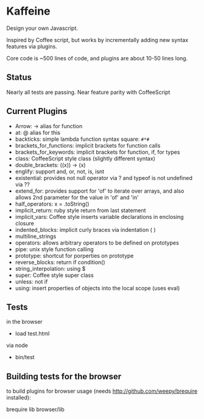 Kaffeine
==

Design your own Javascript.

Inspired by Coffee script, but works by incrementally adding new syntax features via plugins.

Core code is ~500 lines of code, and plugins are about 10-50 lines long.

Status
-----

Nearly all tests are passing. 
Near feature parity with CoffeeScript

Current Plugins
------
* Arrow: -> alias for function
* at: @ alias for this
* backticks: simple lambda function syntax square: `#*#`
* brackets_for_functions: implicit brackets for function calls
* brackets_for_keywords: implicit brackets for function, if, for types
* class: CoffeeScript style class (slightly different syntax)
* double_brackets:  ((x)) -> (x)
* englify: support and, or, not, is, isnt
* existential: provides not null operator via ? and typeof is not undefined via ??
* extend_for: provides support for 'of' to iterate over arrays, and also allows 2nd parameter for the value in 'of' and 'in'
* half_operators: x = .toString() 
* implicit_return: ruby style return from last statement
* implicit_vars: Coffee style inserts variable declarations in enclosing closure
* indented_blocks: implicit curly braces via indentation ( )
* multiline_strings
* operators: allows arbitrary operators to be defined on prototypes
* pipe: unix style function calling
* prototype: shortcut for porperties on prototype
* reverse_blocks: return if condition()
* string_interpolation: using $
* super: Coffee style super class
* unless: not if
* using: insert properties of objects into the local scope (uses eval)



Tests
-----

in the browser 

* load test.html

via node

* bin/test


Building tests for the browser
----

to build plugins for browser usage (needs http://github.com/weepy/brequire installed):

brequire lib browser/lib





